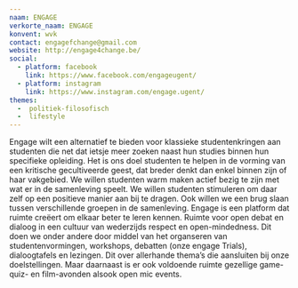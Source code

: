 ```yaml
---
naam: ENGAGE
verkorte_naam: ENGAGE
konvent: wvk
contact: engagefchange@gmail.com 
website: http://engage4change.be/
social:
  - platform: facebook
    link: https://www.facebook.com/engageugent/
  - platform: instagram
    link: https://www.instagram.com/engage.ugent/
themes:
  -  politiek-filosofisch
  -  lifestyle
---
```


Engage wilt een alternatief te bieden voor klassieke studentenkringen aan studenten die net dat ietsje meer zoeken naast hun studies binnen hun specifieke opleiding. Het is ons doel studenten te helpen in de vorming van een kritische gecultiveerde geest, dat breder denkt dan enkel binnen zijn of haar vakgebied. We willen studenten warm maken actief bezig te zijn met wat er in de samenleving speelt. We willen studenten stimuleren om daar zelf op een positieve manier aan bij te dragen. Ook willen we een brug slaan tussen verschillende groepen in de samenleving. Engage is een platform dat ruimte creëert om elkaar beter te leren kennen. Ruimte voor open debat en dialoog in een cultuur van wederzijds respect en open-mindedness. Dit doen we onder andere door middel van het organseren van studentenvormingen, workshops, debatten (onze engage Trials), dialoogtafels en lezingen. Dit over allerhande thema’s die aansluiten bij onze doelstellingen. Maar daarnaast is er ook voldoende ruimte gezellige game- quiz- en film-avonden alsook open mic events.
